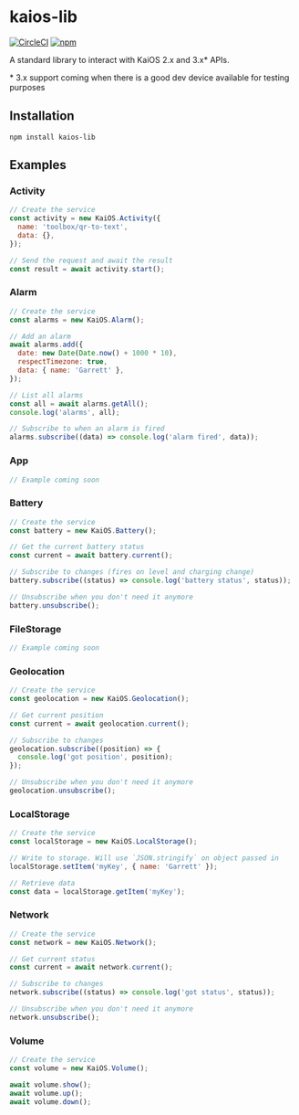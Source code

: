# kaios-lib

[![CircleCI](https://circleci.com/gh/garredow/kaios-lib/tree/main.svg?style=svg)](https://circleci.com/gh/garredow/kaios-lib/tree/main)
[![npm](https://img.shields.io/npm/v/kaios-lib.svg)](https://www.npmjs.com/package/kaios-lib)

A standard library to interact with KaiOS 2.x and 3.x\* APIs.

\* 3.x support coming when there is a good dev device available for testing purposes

## Installation

```
npm install kaios-lib
```

## Examples

### Activity

```js
// Create the service
const activity = new KaiOS.Activity({
  name: 'toolbox/qr-to-text',
  data: {},
});

// Send the request and await the result
const result = await activity.start();
```

### Alarm

```js
// Create the service
const alarms = new KaiOS.Alarm();

// Add an alarm
await alarms.add({
  date: new Date(Date.now() + 1000 * 10),
  respectTimezone: true,
  data: { name: 'Garrett' },
});

// List all alarms
const all = await alarms.getAll();
console.log('alarms', all);

// Subscribe to when an alarm is fired
alarms.subscribe((data) => console.log('alarm fired', data));
```

### App

```js
// Example coming soon
```

### Battery

```js
// Create the service
const battery = new KaiOS.Battery();

// Get the current battery status
const current = await battery.current();

// Subscribe to changes (fires on level and charging change)
battery.subscribe((status) => console.log('battery status', status));

// Unsubscribe when you don't need it anymore
battery.unsubscribe();
```

### FileStorage

```js
// Example coming soon
```

### Geolocation

```js
// Create the service
const geolocation = new KaiOS.Geolocation();

// Get current position
const current = await geolocation.current();

// Subscribe to changes
geolocation.subscribe((position) => {
  console.log('got position', position);
});

// Unsubscribe when you don't need it anymore
geolocation.unsubscribe();
```

### LocalStorage

```js
// Create the service
const localStorage = new KaiOS.LocalStorage();

// Write to storage. Will use `JSON.stringify` on object passed in
localStorage.setItem('myKey', { name: 'Garrett' });

// Retrieve data
const data = localStorage.getItem('myKey');
```

### Network

```js
// Create the service
const network = new KaiOS.Network();

// Get current status
const current = await network.current();

// Subscribe to changes
network.subscribe((status) => console.log('got status', status));

// Unsubscribe when you don't need it anymore
network.unsubscribe();
```

### Volume

```js
// Create the service
const volume = new KaiOS.Volume();

await volume.show();
await volume.up();
await volume.down();
```
